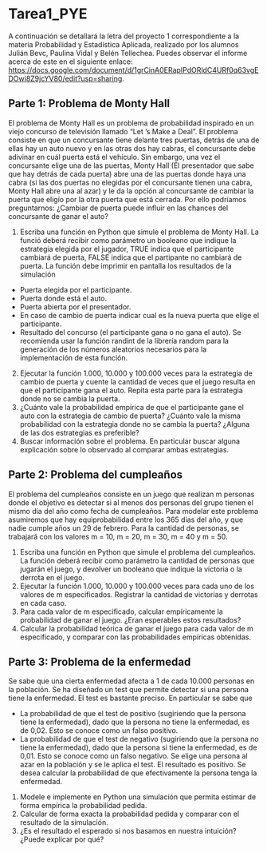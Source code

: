 # Tarea1_PYE
A continuación se detallará la letra del proyecto 1 correspondiente a la materia Probabilidad y Estadística Aplicada, realizado por los alumnos Julián Bevc, Paulina Vidal y Belén Tellechea. Puedes observar el informe acerca de este en el siguiente enlace: https://docs.google.com/document/d/1grCinA0ERapIPdORldC4URf0q63vgEDOwi8Z9jcYV80/edit?usp=sharing. 

## Parte 1: Problema de Monty Hall
  El problema de Monty Hall es un problema de probabilidad inspirado en un viejo concurso de televisión llamado “Let ’s Make a Deal”. El problema consiste en que un concursante tiene delante tres puertas, detrás de una de ellas hay un auto nuevo y en las otras dos hay cabras, el concursante debe adivinar en cuál puerta está el vehículo.
  Sin embargo, una vez el concursante elige una de las puertas, Monty Hall (El presentador que sabe que hay detrás de cada puerta) abre una de las puertas donde haya una cabra (si las dos puertas no elegidas por el concursante tienen una cabra, Monty Hall abre una al azar) y le da la opción al concursante de cambiar la puerta que eligío por la otra puerta que está cerrada. Por ello podríamos preguntarnos: ¿Cambiar de puerta puede influir en las chances del concursante de ganar el auto?
1.  Escriba una función en Python que simule el problema de Monty Hall. La funció deberá recibir como parámetro un booleano que indique la estrategia elegida por el jugador, TRUE indica que el participante cambiará de puerta, FALSE indica que el partipante no cambiará de puerta. La función debe imprimir en pantalla los resultados de la simulación
- Puerta elegida por el participante.
- Puerta donde está el auto.
- Puerta abierta por el presentador.
- En caso de cambio de puerta indicar cual es la nueva puerta que elige el participante.
- Resultado del concurso (el participante gana o no gana el auto).
  Se recomienda usar la función randint de la librería random para la generación de los números aleatorios necesarios para la implementación de esta función.
2. Ejecutar la función 1.000, 10.000 y 100.000 veces para la estrategia de cambio de puerta y cuente la cantidad de veces que el juego resulta en que el participante gana el auto. Repita esta parte para la estrategia donde no se cambia la puerta.
3. ¿Cuánto vale la probabilidad empírica de que el participante gane el auto con la estrategia de cambio de puerta? ¿Cuánto vale la misma probabilidad con la estrategia donde no se cambia la puerta? ¿Alguna de las dos estrategias es preferible?
4. Buscar información sobre el problema. En particular buscar alguna explicación sobre lo observado al comparar ambas estrategias.

## Parte 2: Problema del cumpleaños 
  El problema del cumpleaños consiste en un juego que realizan m personas donde el objetivo es detectar si al menos dos personas del grupo tienen el mismo día del año como fecha de cumpleaños.
  Para modelar este problema asumiremos que hay equiprobabilidad entre los 365 días del año, y que nadie cumple años un 29 de febrero.
  Para la cantidad de personas, se trabajará con los valores m = 10, m = 20, m = 30, m = 40 y m = 50.
1. Escriba una función en Python que simule el problema del cumpleaños. La función deberá recibir como parámetro la cantidad de personas que jugarán el juego, y devolver un booleano que indique la victoria o la derrota en el juego.
2. Ejecutar la función 1.000, 10.000 y 100.000 veces para cada uno de los valores de m especificados. Registrar la cantidad de victorias y derrotas en cada caso.
3. Para cada valor de m especificado, calcular empíricamente la probabilidad de ganar el juego. ¿Eran esperables estos resultados?
4. Calcular la probabilidad teórica de ganar el juego para cada valor de m especificado, y comparar con las probabilidades empíricas obtenidas.

## Parte 3: Problema de la enfermedad
  Se sabe que una cierta enfermedad afecta a 1 de cada 10.000 personas en la población. Se ha diseñado un test que permite detectar si una persona tiene la enfermedad. El test es bastante preciso. En particular se sabe que
- La probabilidad de que el test de positivo (sugiriendo que la persona tiene la enfermedad), dado que la persona no tiene la enfermedad, es de 0,02. Esto se conoce como un falso positivo.
- La probabilidad de que el test de negativo (sugiriendo que la persona no tiene la enfermedad), dado que la persona si tiene la enfermedad, es de 0,01. Esto se conoce como un falso negativo.
  Se elige una persona al azar en la población y se le aplica el test. El resultado es positivo. Se desea calcular la probabilidad de que efectivamente la persona tenga la enfermedad.
1. Modele e implemente en Python una simulación que permita estimar de forma empírica la probabilidad pedida.
2. Calcular de forma exacta la probabilidad pedida y comparar con el resultado de la simulación.
3. ¿Es el resultado el esperado si nos basamos en nuestra intuición? ¿Puede explicar por qué?
